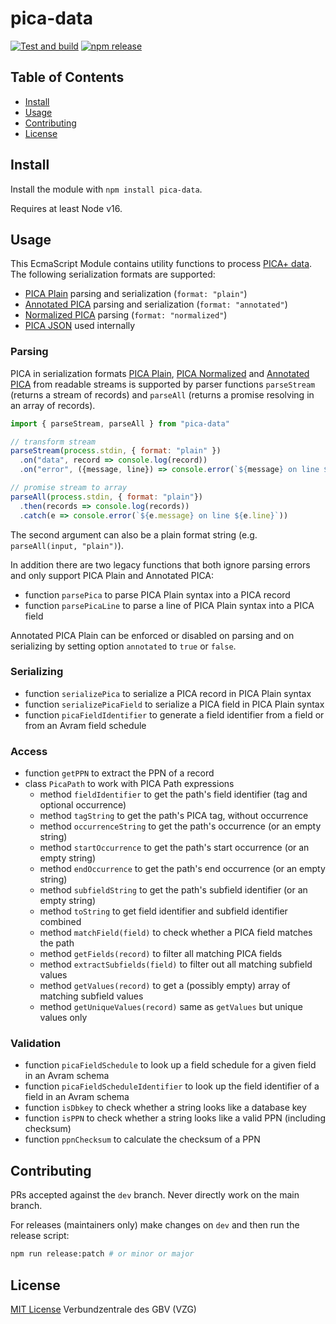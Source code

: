 # pica-data

[![Test and build](https://github.com/gbv/pica-data-js/workflows/Test/badge.svg)](https://github.com/gbv/pica-data-js/actions?query=workflow%3A%22Test%22)
[![npm release](https://img.shields.io/npm/v/pica-data)](https://www.npmjs.com/package/pica-data)

## Table of Contents

- [Install](#install)
- [Usage](#usage)
- [Contributing](#contributing)
- [License](#license)

## Install

Install the module with `npm install pica-data`.

Requires at least Node v16.

## Usage

This EcmaScript Module contains utility functions to process [PICA+ data](https://format.gbv.de/pica). The following serialization formats are supported:

* [PICA Plain](http://format.gbv.de/pica/plain) parsing and serialization (`format: "plain"`)
* [Annotated PICA](http://format.gbv.de/pica/plain) parsing and serialization (`format: "annotated"`)
* [Normalized PICA](http://format.gbv.de/pica/normalized) parsing (`format: "normalized"`)
* [PICA JSON](http://format.gbv.de/pica/json) used internally

### Parsing

PICA in serialization formats [PICA Plain](https://format.gbv.de/pica/plain), [PICA Normalized](https://format.gbv.de/pica/normalized) and [Annotated PICA](https://format.gbv.de/pica/plain) from readable streams is supported by parser functions `parseStream` (returns a stream of records) and `parseAll` (returns a promise resolving in an array of records).

~~~js
import { parseStream, parseAll } from "pica-data"

// transform stream
parseStream(process.stdin, { format: "plain" })
  .on("data", record => console.log(record))
  .on("error", ({message, line}) => console.error(`${message} on line ${line}`))

// promise stream to array
parseAll(process.stdin, { format: "plain"})
  .then(records => console.log(records))
  .catch(e => console.error(`${e.message} on line ${e.line}`))
~~~

The second argument can also be a plain format string (e.g. `parseAll(input, "plain")`).

In addition there are two legacy functions that both ignore parsing errors and only support PICA Plain and Annotated PICA:

* function `parsePica` to parse PICA Plain syntax into a PICA record
* function `parsePicaLine` to parse a line of PICA Plain syntax into a PICA field

Annotated PICA Plain can be enforced or disabled on parsing and on serializing by setting option `annotated` to `true` or `false`.

### Serializing

* function `serializePica` to serialize a PICA record in PICA Plain syntax
* function `serializePicaField` to serialize a PICA field in PICA Plain syntax
* function `picaFieldIdentifier` to generate a field identifier from a field or from an Avram field schedule

### Access

* function `getPPN` to extract the PPN of a record
* class `PicaPath` to work with PICA Path expressions
  * method `fieldIdentifier` to get the path's field identifier (tag and optional occurrence)
  * method `tagString` to get the path's PICA tag, without occurrence
  * method `occurrenceString` to get the path's occurrence (or an empty string)
  * method `startOccurrence` to get the path's start occurrence (or an empty string)
  * method `endOccurrence` to get the path's end occurrence (or an empty string)
  * method `subfieldString` to get the path's subfield identifier (or an empty string)
  * method `toString` to get field identifier and subfield identifier combined
  * method `matchField(field)` to check whether a PICA field matches the path
  * method `getFields(record)` to filter all matching PICA fields 
  * method `extractSubfields(field)` to filter out all matching subfield values
  * method `getValues(record)` to get a (possibly empty) array of matching subfield values
  * method `getUniqueValues(record)` same as `getValues` but unique values only

### Validation

* function `picaFieldSchedule` to look up a field schedule for a given field in an Avram schema
* function `picaFieldScheduleIdentifier` to look up the field identifier of a field in an Avram schema
* function `isDbkey` to check whether a string looks like a database key
* function `isPPN` to check whether a string looks like a valid PPN (including checksum)
* function `ppnChecksum` to calculate the checksum of a PPN

## Contributing

PRs accepted against the `dev` branch. Never directly work on the main branch.

For releases (maintainers only) make changes on `dev` and then run the release script:

```bash
npm run release:patch # or minor or major
```

## License

[MIT License](LICENSE) Verbundzentrale des GBV (VZG)

